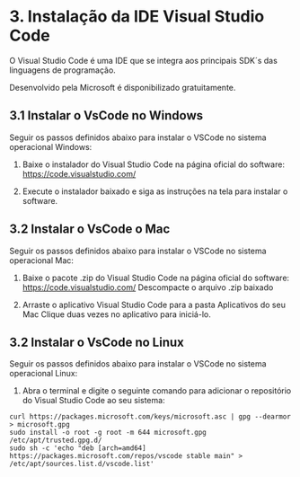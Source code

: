 # 3. Instalação da IDE Visual Studio Code #
>
O Visual Studio Code é uma IDE que se integra aos principais SDK´s das linguagens de
programação.
>
>
Desenvolvido pela Microsoft é disponibilizado gratuitamente.  


## 3.1 Instalar o VsCode no Windows ##
>
Seguir os passos definidos abaixo para instalar o VSCode no sistema operacional Windows:
>
>
1. Baixe o instalador do Visual Studio Code na página oficial do software: https://code.visualstudio.com/
>
>
2. Execute o instalador baixado e siga as instruções na tela para instalar o software.
>

## 3.2 Instalar o VsCode o Mac ##
>
Seguir os passos definidos abaixo para instalar o VSCode no sistema operacional Mac:
>

>
1. Baixe o pacote .zip do Visual Studio Code na página oficial do software: https://code.visualstudio.com/
Descompacte o arquivo .zip baixado
>
>
2. Arraste o aplicativo Visual Studio Code para a pasta Aplicativos do seu Mac
Clique duas vezes no aplicativo para iniciá-lo.
>

## 3.2 Instalar o VsCode no Linux ##

>
Seguir os passos definidos abaixo para instalar o VSCode no sistema operacional Linux:
>
>
1. Abra o terminal e digite o seguinte comando para adicionar o repositório do Visual Studio Code ao seu sistema:
>>
```
curl https://packages.microsoft.com/keys/microsoft.asc | gpg --dearmor > microsoft.gpg
sudo install -o root -g root -m 644 microsoft.gpg /etc/apt/trusted.gpg.d/
sudo sh -c 'echo "deb [arch=amd64] https://packages.microsoft.com/repos/vscode stable main" > /etc/apt/sources.list.d/vscode.list'

```
>>
>




